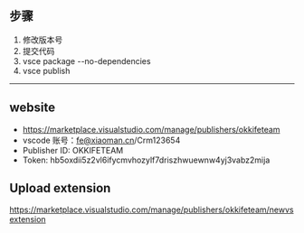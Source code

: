 ## 步骤

1. 修改版本号
2. 提交代码
3. vsce package --no-dependencies
4. vsce publish

---



## website
- https://marketplace.visualstudio.com/manage/publishers/okkifeteam
- vscode 账号：fe@xiaoman.cn/Crm123654
- Publisher ID: OKKIFETEAM
- Token: hb5oxdii5z2vl6ifycmvhozylf7driszhwuewnw4yj3vabz2mija

## Upload extension
https://marketplace.visualstudio.com/manage/publishers/okkifeteam/newvsextension